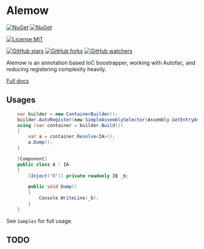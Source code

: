 # Alemow

[![NuGet](https://img.shields.io/nuget/v/Alemow.Autofac.svg)](https://www.nuget.org/packages/Alemow.Autofac)
[![NuGet](https://img.shields.io/nuget/dt/Alemow.Autofac.svg)](https://www.nuget.org/packages/Alemow.Autofac)

[![License MIT](https://img.shields.io/badge/license-MIT-green.svg)](https://opensource.org/licenses/MIT) 

[![GitHub stars](https://img.shields.io/github/stars/xkinepa/Alemow.svg?style=social&label=Star)](https://github.com/xkinepa/Alemow)
[![GitHub forks](https://img.shields.io/github/forks/xkinepa/Alemow.svg?style=social&label=Fork)](https://github.com/xkinepa/Alemow)
[![GitHub watchers](https://img.shields.io/github/watchers/xkinepa/Alemow.svg?style=social&label=Watch)](https://github.com/xkinepa/Alemow)

Alemow is an annotation based IoC boostrapper, working with Autofac, and reducing registering complexity heavily.

[Full docs](https://xkinepa.github.io/Alemow)

## Usages

```csharp
    var builder = new ContainerBuilder();
    builder.AutoRegister(new SimpleAssemblySelector(Assembly.GetEntryAssembly()));
    using (var container = builder.Build())
    {
        var a = container.Resolve<IA>();
        a.Dump();
    }

    [Component]
    public class A : IA
    {
        [Inject("B")] private readonly IB _b;

        public void Dump()
        {
            Console.WriteLine(_b);
        }
    }
```

See `Samples` for full usage.

## TODO
